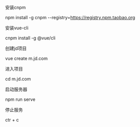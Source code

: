 
安装cnpm

npm install -g cnpm --registry=https://registry.npm.taobao.org
 
 安装vue-cli

cnpm install -g @vue/cli

创建jd项目

vue create m.jd.com

进入项目

cd m.jd.com

启动服务器

npm run serve

停止服务

ctr + c


